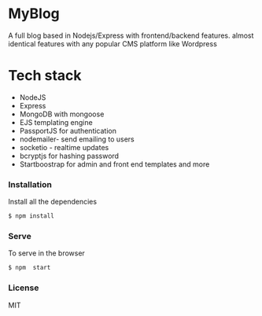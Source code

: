 
# MyBlog

A full blog based in Nodejs/Express with frontend/backend features. almost identical features with any popular CMS platform like Wordpress


# Tech stack
* NodeJS 
* Express
* MongoDB with mongoose
* EJS templating engine
* PassportJS for authentication 
* nodemailer- send emailing to users
* socketio - realtime updates
* bcryptjs for hashing password
* Startboostrap for admin and front end templates
and more

### Installation

Install all the dependencies

```sh
$ npm install
```

### Serve
To serve in the browser  

```sh
$ npm  start
```

### License
MIT 












